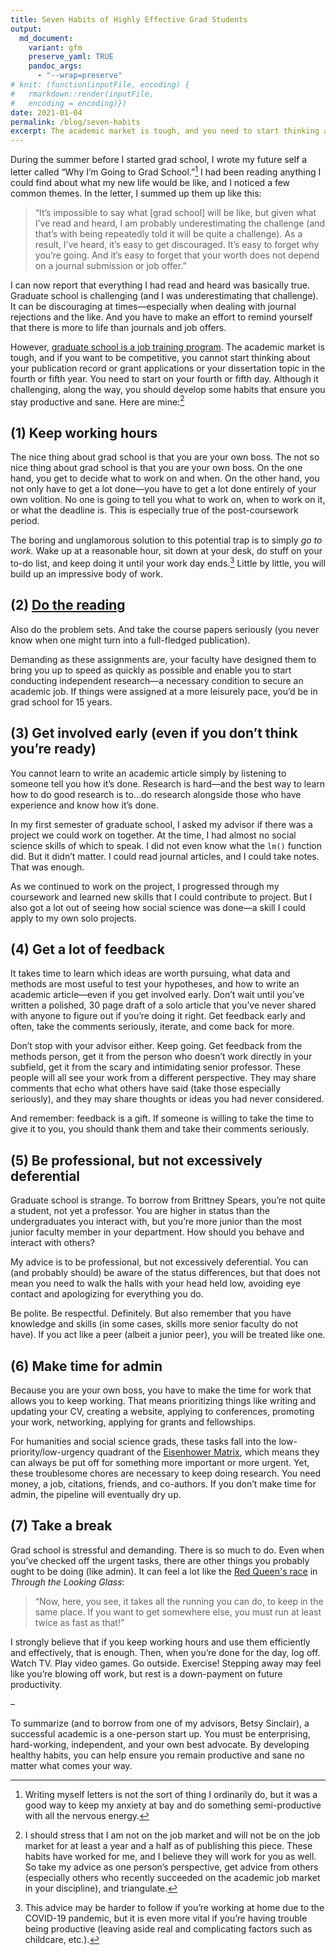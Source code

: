 ```yaml
---
title: Seven Habits of Highly Effective Grad Students
output:
  md_document:
    variant: gfm
    preserve_yaml: TRUE
    pandoc_args: 
      - "--wrap=preserve"
# knit: (function(inputFile, encoding) {
#   rmarkdown::render(inputFile, 
#   encoding = encoding)})
date: 2021-01-04
permalink: /blog/seven-habits
excerpt: The academic market is tough, and you need to start thinking about it early. To be competitive, you'll have to develop some habits that ensure you stay productive and sane. Here are mine.
---
```


During the summer before I started grad school, I wrote my future self a letter called “Why I’m Going to Grad School.”[^1] I had been reading anything I could find about what my new life would be like, and I noticed a few common themes. In the letter, I summed up them up like this:

> “It’s impossible to say what \[grad school\] will be like, but given what I’ve read and heard, I am probably underestimating the challenge (and that’s with being repeatedly told it will be quite a challenge). As a result, I’ve heard, it’s easy to get discouraged. It’s easy to forget why you’re going. And it’s easy to forget that your worth does not depend on a journal submission or job offer.”

[^1]: Writing myself letters is not the sort of thing I ordinarily do, but it was a good way to keep my anxiety at bay and do something semi-productive with all the nervous energy.

I can now report that everything I had read and heard was basically true. Graduate school is challenging (and I was underestimating that challenge). It can be discouraging at times—especially when dealing with journal rejections and the like. And you have to make an effort to remind yourself that there is more to life than journals and job offers.

However, [graduate school is a job training program](/blog/wish-i-knew-before-grad-school/). The academic market is tough, and if you want to be competitive, you cannot start thinking about your publication record or grant applications or your dissertation topic in the fourth or fifth year. You need to start on your fourth or fifth day. Although it challenging, along the way, you should develop some habits that ensure you stay productive and sane. Here are mine:[^2]

[^2]: I should stress that I am not on the job market and will not be on the job market for at least a year and a half as of publishing this piece. These habits have worked for me, and I believe they will work for you as well. So take my advice as one person’s perspective, get advice from others (especially others who recently succeeded on the academic job market in your discipline), and triangulate.

(1) Keep working hours
---------------------

The nice thing about grad school is that you are your own boss. The not so nice thing about grad school is that you are your own boss. On the one hand, you get to decide what to work on and when. On the other hand, you not only have to get a lot done—you have to get a lot done entirely of your own volition. No one is going to tell you what to work on, when to work on it, or what the deadline is. This is especially true of the post-coursework period.

The boring and unglamorous solution to this potential trap is to simply *go to work.* Wake up at a reasonable hour, sit down at your desk, do stuff on your to-do list, and keep doing it until your work day ends.[^3] Little by little, you will build up an impressive body of work.

[^3]: This advice may be harder to follow if you’re working at home due to the COVID-19 pandemic, but it is even more vital if you’re having trouble being productive (leaving aside real and complicating factors such as childcare, etc.).

(2) [Do the reading](/blog/reading)
------------------------------------------

Also do the problem sets. And take the course papers seriously (you never know when one might turn into a full-fledged publication).

Demanding as these assignments are, your faculty have designed them to bring you up to speed as quickly as possible and enable you to start conducting independent research—a necessary condition to secure an academic job. If things were assigned at a more leisurely pace, you’d be in grad school for 15 years.

(3) Get involved early (even if you don’t think you’re ready)
------------------------------------------------------------

You cannot learn to write an academic article simply by listening to someone tell you how it’s done. Research is hard—and the best way to learn how to do good research is to…do research alongside those who have experience and know how it’s done.

In my first semester of graduate school, I asked my advisor if there was a project we could work on together. At the time, I had almost no social science skills of which to speak. I did not even know what the `lm()` function did. But it didn’t matter. I could read journal articles, and I could take notes. That was enough.

As we continued to work on the project, I progressed through my coursework and learned new skills that I could contribute to project. But I also got a lot out of seeing how social science was done—a skill I could apply to my own solo projects.

(4) Get a lot of feedback
------------------------

It takes time to learn which ideas are worth pursuing, what data and methods are most useful to test your hypotheses, and how to write an academic article—even if you get involved early. Don’t wait until you’ve written a polished, 30 page draft of a solo article that you’ve never shared with anyone to figure out if you’re doing it right. Get feedback early and often, take the comments seriously, iterate, and come back for more.

Don’t stop with your advisor either. Keep going. Get feedback from the methods person, get it from the person who doesn’t work directly in your subfield, get it from the scary and intimidating senior professor. These people will all see your work from a different perspective. They may share comments that echo what others have said (take those especially seriously), and they may share thoughts or ideas you had never considered.

And remember: feedback is a gift. If someone is willing to take the time to give it to you, you should thank them and take their comments seriously.

(5) Be professional, but not excessively deferential
---------------------------------------------------

Graduate school is strange. To borrow from Brittney Spears, you’re not quite a student, not yet a professor. You are higher in status than the undergraduates you interact with, but you’re more junior than the most junior faculty member in your department. How should you behave and interact with others?

My advice is to be professional, but not excessively deferential. You can (and probably should) be aware of the status differences, but that does not mean you need to walk the halls with your head held low, avoiding eye contact and apologizing for everything you do.

Be polite. Be respectful. Definitely. But also remember that you have knowledge and skills (in some cases, skills more senior faculty do not have). If you act like a peer (albeit a junior peer), you will be treated like one.

(6) Make time for admin
----------------------

Because you are your own boss, you have to make the time for work that allows you to keep working. That means prioritizing things like writing and updating your CV, creating a website, applying to conferences, promoting your work, networking, applying for grants and fellowships.

For humanities and social science grads, these tasks fall into the low-priority/low-urgency quadrant of the [Eisenhower Matrix](https://www.eisenhower.me/eisenhower-matrix/), which means they can always be put off for something more important or more urgent. Yet, these troublesome chores are necessary to keep doing research. You need money, a job, citations, friends, and co-authors. If you don’t make time for admin, the pipeline will eventually dry up.

(7) Take a break
---------------

Grad school is stressful and demanding. There is so much to do. Even when you’ve checked off the urgent tasks, there are other things you probably ought to be doing (like admin). It can feel a lot like the [Red Queen's race](https://en.wikipedia.org/wiki/Red_Queen%27s_race) in *Through the Looking Glass*:

> “Now, here, you see, it takes all the running you can do, to keep in the same place. If you want to get somewhere else, you must run at least twice as fast as that!”

I strongly believe that if you keep working hours and use them efficiently and effectively, that is enough. Then, when you’re done for the day, log off. Watch TV. Play video games. Go outside. Exercise! Stepping away may feel like you’re blowing off work, but rest is a down-payment on future productivity.

–

To summarize (and to borrow from one of my advisors, Betsy Sinclair), a successful academic is a one-person start up. You must be enterprising, hard-working, independent, and your own best advocate. By developing healthy habits, you can help ensure you remain productive and sane no matter what comes your way.
